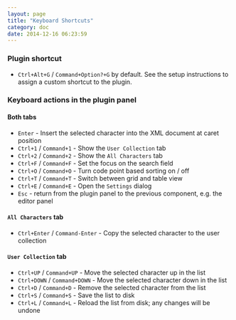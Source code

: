 ```yaml
---
layout: page
title: "Keyboard Shortcuts"
category: doc
date: 2014-12-16 06:23:59
---
```


### Plugin shortcut

- `Ctrl+Alt+G` / `Command+Option?+G` by default. See the setup instructions to assign a custom shortcut to the plugin.

### Keyboard actions in the plugin panel

#### Both tabs

- `Enter` - Insert the selected character into the XML document at caret position
- `Ctrl+1` / `Command+1` - Show the `User Collection` tab
- `Ctrl+2` / `Command+2` - Show the `All Characters` tab
- `Ctrl+F` / `Command+F` - Set the focus on the search field
- `Ctrl+O` / `Command+O` - Turn code point based sorting on / off
- `Ctrl+T` / `Command+T` - Switch between grid and table view
- `Ctrl+E` / `Command+E` - Open the `Settings` dialog
- `Esc` - return from the plugin panel to the previous component, e.g. the editor panel

#### `All Characters` tab 

- `Ctrl+Enter` / `Command-Enter` - Copy the selected character to the user collection

#### `User Collection` tab

- `Ctrl+UP` / `Command+UP` - Move the selected character up in the list
- `Ctrl+DOWN` / `Command+DOWN` - Move the selected character down in the list
- `Ctrl+D` / `Command+D` - Remove the selected character from the list
- `Ctrl+S` / `Command+S` - Save the list to disk
- `Ctrl+L` / `Command+L` - Reload the list from disk; any changes will be undone
